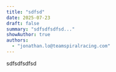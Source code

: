 ```yaml
---
title: "sdfsd"
date: 2025-07-23
draft: false
summary: "sdfsdfsdfsd..."
showAuthor: true
authors:
  - "jonathan.lo@teamspiralracing.com"
---
```


sdfsdfsdfsd
